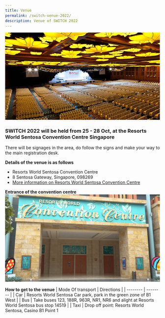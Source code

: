 ```yaml
---
title: Venue
permalink: /switch-venue-2022/
description: Venue of SWITCH 2022
---
```

![Resorts World Sentosa Convention Centre SWITCH 2022](/images/convention%20centre.jpg)

### **SWITCH 2022 will be held from 25 - 28 Oct, at the Resorts World Sentosa Convention Centre Singapore**

There will be signages in the area, do follow the signs and make your way to the main registration desk.

**Details of the venue is as follows**
* Resorts World Sentosa Convention Centre 
* 8 Sentosa Gateway, Singapore, 098269
* [More information on Resorts World Sentosa Convention Centre ](https://www.rwsentosa.com/en)

**Entrance of the convention centre**
![Entrance of Resorts World Sentosa Convention Centre SWITCH 2022](/images/maxresdefault%20(2).jpg)

**How to get to the venue**
| Mode Of transport  | Directions | 
| -------- | -------- |
| Car  | Resorts World Sentosa Car park, park in the green zone of B1 West  |
| Bus |  Take buses 123, 188R, 963R, NR1, NR6 and alight at Resorts World Sentosa bus stop 14519 |
| Taxi | Drop off point: Resorts World Sentosa, Casino B1 Point 1